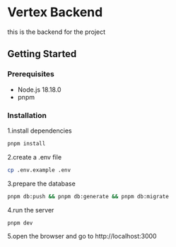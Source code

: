 # Vertex Backend

this is the backend for the project

## Getting Started

### Prerequisites

- Node.js 18.18.0
- pnpm

### Installation

1.install dependencies

```bash
pnpm install
```

2.create a .env file

```bash
cp .env.example .env
```

3.prepare the database

```bash
pnpm db:push && pnpm db:generate && pnpm db:migrate
```

4.run the server

```bash
pnpm dev
```

5.open the browser and go to http://localhost:3000
